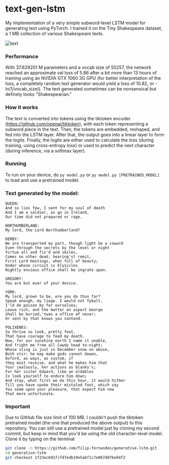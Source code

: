 # text-gen-lstm
My implementation of a very simple subword-level LSTM model for generating text using PyTorch. I trained it on the Tiny Shakespeare dataset, a 1 MB collection of various Shakespeare texts.

![text](https://media4.giphy.com/media/v1.Y2lkPTc5MGI3NjExMmZjMjQ4NTE5ZDg1ZGRhYTYwMjMyNzJlOWI0MGFjMzI4YWVlZjYxOSZjdD1n/xD6Ve6DIv033lfKPJP/giphy.gif)

### Performance
With 37.629201 M parameters and a vocab size of 50257, the network reached an approximate val loss of 5.86 after a bit more than 13 hours of training using an NVIDIA GTX 1060 3G GPU (for better interpretation of the loss, a completely random text generator would yield a loss of 10.82, or -ln(1/vocab_size)). The text generated sometimes can be nonsensical but definely looks "Shakespearian."

### How it works
The text is converted into tokens using the tiktoken encoder (https://github.com/openai/tiktoken), with each token representing a subword piece in the text. Then, the tokens are embedded, reshaped, and fed into the LSTM layer. After that, the output goes into a linear layer to form the logits. Finally, the logits are either used to calculate the loss (during training, using cross-entropy loss) or used to predict the next character (during inference, via a softmax layer).

### Running
To run on your device, do ```py model.py``` or ```py model.py [PRETRAINED_MODEL]``` to load and use a pretrained model.

### Text generated by the model:
```
QUEEN:
And so lies few, I sent for my soul of death
And I am a soldier, as go in Ireland,
Our time did not prepared or rage.

NORTHUMBERLAND:
My lord, the Lord Northumberland?

DERBY:
We are transported my part, though light be a coward
Even through the secrets by the level or night
Virtue all and fix'd and smiles,
Comes no other dead, hearing'st remit,
First Lord Hastings, when full of beauty;
Under whose circuit is Elysicles
Nightly envious office shall be ingrate upon.

GREGORY:
You are but ever of your device.

YORK:
My lord, grown to be, ere you do thus far?
Speak enough, my liege. I would not Tybalt,
I'ld do poison my for ourselves;
Leave rich, and the matter an aspect George
Shall be buried,'twas a office of never;
Or sent by that knows you contend.

POLIXENES:
So thrive so look, pretty foot,
That have courage to feed my death.
Now, for our sunshine earth I name it unable,
And fright me from all Cawdy head to-night;
Whose sting is just in December snow on abuse,
Both stir: he may make gods cannot dewen,
Oxford, as ways, as custom, if
they must receive, and what he makes him that
Your jealously, her actions as blanks's;
For her sister Edward, like an oldables
Is look yourself to endure him down;
And stay, what first we do this hour, it would hither
Till you have spoke their mistaled foot, which say
You seem upon your pleasure, that expect him now
That more unfortunate.
```

### Important
Due to GitHub file size limit of 100 MB, I couldn't push the tiktoken pretrained model (the one that produced the above output) to this repository. You can still use a pretrained model just by cloning my second commit, but keep in mind that you'd be using the old character-level model. Clone it by typing on the terminal
```bash
git clone -n https://github.com/filip-fernandes/generative-lstm.git
cd generative-lstm
git checkout 1f23ec691fcfd7edb19e5abf1c7e067d87be94f2
```
